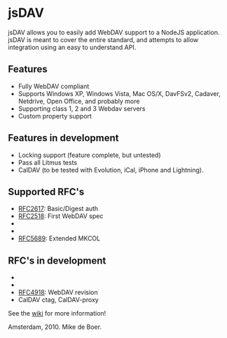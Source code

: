 jsDAV
=======

jsDAV allows you to easily add WebDAV support to a NodeJS application.
jsDAV is meant to cover the entire standard, and attempts to allow integration using an easy to understand API.

Features
--------

 * Fully WebDAV compliant
 * Supports Windows XP, Windows Vista, Mac OS/X, DavFSv2, Cadaver, Netdrive, Open Office, and probably more
 * Supporting class 1, 2 and 3 Webdav servers
 * Custom property support

Features in development
-----------------------

 * Locking support (feature complete, but untested)
 * Pass all Litmus tests
 * CalDAV (to be tested with Evolution, iCal, iPhone and Lightning).

Supported RFC's
---------------

 * [RFC2617]: Basic/Digest auth
 * [RFC2518]: First WebDAV spec
 * [RFC4709]: [DavMount]
 * [RFC5397]: current-user-principal
 * [RFC5689]: Extended MKCOL

RFC's in development
--------------------

 * [RFC3744]: ACL
 * [RFC4791]: CalDAV
 * [RFC4918]: WebDAV revision
 * CalDAV ctag, CalDAV-proxy

[RFC2617]: http://www.ietf.org/rfc/rfc2617.txt
[RFC2518]: http://www.ietf.org/rfc/rfc2518.txt
[RFC3744]: http://www.ietf.org/rfc/rfc3744.txt
[RFC4709]: http://www.ietf.org/rfc/rfc4709.txt
[DavMount]: http://code.google.com/p/sabredav/wiki/DavMount
[RFC4791]: http://www.ietf.org/rfc/rfc4791.txt
[RFC4918]: http://www.ietf.org/rfc/rfc4918.txt
[RFC5397]: http://www.ietf.org/rfc/rfc5689.txt
[RFC5689]: http://www.ietf.org/rfc/rfc5689.txt

See the [wiki](https://github.com/mikedeboer/jsDAV/wiki) for more information!


Amsterdam, 2010. Mike de Boer.